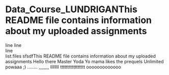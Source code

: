 # Data_Course_LUNDRIGANThis README file contains information about my uploaded assignments
line
line         
line  
list.files
sfsdfThis README file contains information about my uploaded assignments
Hello there
Master Yoda
Yo mama likes the prequels
Unlimited powaaa
;)
........
,,,,,,,,
llllllll
ttttttttttttttttt
ooooooooooooo
